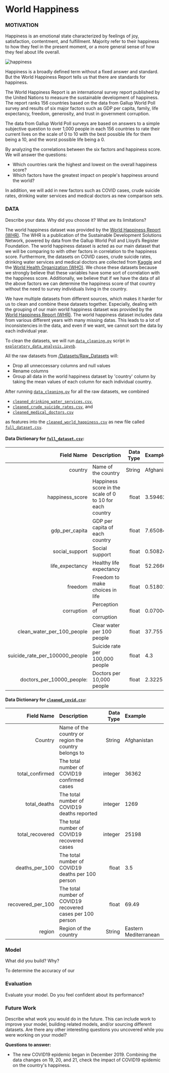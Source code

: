 # World Happiness

### MOTIVATION

Happiness is an emotional state characterized by feelings of joy, satisfaction, contentment, and fulfillment. Majority refer to their happiness to how they feel in the present moment, or a more general sense of how they feel about life overall. 

![happiness](https://user-images.githubusercontent.com/54913677/145660104-53800121-c7de-4312-be05-0a3e310d96b8.png)

Happiness is a broadly defined term without a fixed answer and standard. But the World Happiness Report tells us that there are standards for happiness. 

The World Happiness Report is an international survey report published by the United Nations to measure the sustainable development of happiness. The report ranks 156 countries based on the data from Gallup World Poll survey and results of six major factors such as GDP per capita, family, life expectancy, freedom, generosity, and trust in government corruption. 

The data from Gallup World Poll surveys are based on answers to a simple subjective question to over 1,000 people in each 156 countries to rate their current lives on the scale of 0 to 10 with the best possible life for them being a 10, and the worst possible life being a 0.

By analyzing the correlations between the six factors and happiness score. We will answer the questions:

* Which countries rank the highest and lowest on the overall happiness score?
* Which factors have the greatest impact on people's happiness around the world?

In addition, we will add in new factors such as COVID cases, crude suicide rates, drinking water services and medical doctors as new comparison sets. 


### DATA

Describe your data. Why did you choose it? What are its limitations?

The world happiness dataset was provided by the [World Happiness Report (WHR)](https://worldhappiness.report/). The WHR is a publication of the Sustainable Development Solutions Network, powered by data from the Gallup World Poll and Lloyd’s Register Foundation. The world happiness dataset is acted as our main dataset that we will be comparing to with other factors in correlation to the happiness score. Furthermore, the datasets on COVID cases, crude suicide rates, drinking water services and medical doctors are collected from [Kaggle](https://www.kaggle.com/datasets) and the [World Health Organization (WHO)](https://covid19.who.int/info/). We chose these datasets because we strongly believe that these variables have some sort of correlation with the happiness score. Additionally, we believe that if we have the data of all the above factors we can determine the happiness score of that country without the need to survey individuals living in the country. 

We have multiple datasets from different sources, which makes it harder for us to clean and combine these datasets together. Especially, dealing with the grouping of our main world happiness dataset was provided by the [World Happiness Report (WHR)](https://worldhappiness.report/). The world happiness dataset includes data from various different years with many missing datas. This leads to a lot of inconsistencies in the data, and even if we want, we cannot sort the data by each individual year.

To clean the datasets, we will run [`data_cleaning.py`](data_cleaning.py) script in [`exploratory_data_analysis.ipynb`](exploratory_data_analysis.ipynb).

All the raw datasets from [/Datasets/Raw_Datasets](/Datasets/Raw_Datasets) will:

* Drop all unneccessary columns and null values
* Rename columns
* Group all data in the world happiness dataset by 'country' column by taking the mean values of each column for each individual country.

After running [`data_cleaning.py`](data_cleaning.py) for all the raw datasets, we combined 
* [`cleaned_drinking_water_services.csv`](/Datasets/Cleaned_Datasets/cleaned_drinking_water_services.csv), 
* [`cleaned_crude_suicide_rates.csv`](/Datasets/Cleaned_Datasets/cleaned_crude_suicide_rates.csv), and 
* [`cleaned_medical_doctors.csv`](/Datasets/Cleaned_Datasets/cleaned_medical_doctors.csv) 

as features into the [`cleaned_world_happiness.csv`](/Datasets/Cleaned_Datasets/cleaned_world_happiness.csv) as new file called [`full_dataset.csv`](/Datasets/Cleaned_Datasets/full_dataset.csv).

#### Data Dictionary for [`full_dataset.csv`](/Datasets/Cleaned_Datasets/full_dataset.csv):
| Field Name | Description | Data Type | Example |
| ---: | :--- | ---: | :--- |
| country | Name of the country | String | Afghanistan |
| happiness_score | Happiness score in the scale of 0 to 10 for each country | float | 3.594628175 |
| gdp_per_capita | GDP per capita of each country | float | 7.650843461 |
| social_support | Social support | float | 0.508245361 |
| life_expectancy | Healthy life expectancy | float | 52.26666673 |
| freedom | Freedom to make choices in life | float | 0.518011677 |
| corruption | Perception of corruption | float | 0.070040733 |
| clean_water_per_100_people | Clear water per 100 people | float | 37.755 |
| suicide_rate_per_100000_people | Suicide rate per 100,000 people | float |4.3 |
| doctors_per_10000_people: | Doctors per 10,000 people | float | 2.3225 |

#### Data Dictionary for [`cleaned_covid.csv`](/Datasets/Cleaned_Datasets/cleaned_covid.csv):
| Field Name | Description | Data Type | Example |
| ---: | :--- | ---: | :--- |
| Country | Name of the country or region the country belongs to | String | Afghanistan |
| total_confirmed | The total number of COVID19 confirmed cases | integer | 36362 |
| total_deaths | The total number of COVID19 deaths reported | integer  | 1269 | 
| total_recovered | The total number of COVID19 recovered cases | integer  | 25198 | 
| deaths_per_100 | The total number of COVID19 deaths per 100 person | float | 3.5 | 
| recovered_per_100 | The total number of COVID19 recovered cases per 100 person | float | 69.49 | 
| region | Region of the country | String | Eastern Mediterranean | 


### Model

What did you build? Why?

To determine the accuracy of our


### Evaluation

Evaluate your model. Do you feel confident about its performance?

### Future Work

Describe what work you would do in the future. This can include work to improve your model, building related models, and/or sourcing different datasets. Are there any other interesting questions you uncovered while you were working on your model?



**Questions to answer:**
  - The new COVID19 epidemic began in December 2019. Combining the data changes on 19, 20, and 21, check the impact of COVID19 epidemic on the country's happiness. 




